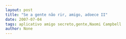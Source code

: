 ```yaml
---
layout: post
title: "Se a gente não rir, amigo, adoece II"
date: 2007-07-04
tags: aplicativo amigo secreto,gente,Naomi Campbell
author: None
---
```

 